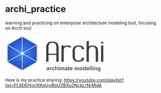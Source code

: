 # archi_practice
learning and practicing on enterprise architecture modeling tool, focusing on Archi tool

[![Archi Tool](img/archi_logo.png)](https://www.archimatetool.com/)

Here is my practice sharing: https://youtube.com/playlist?list=PL6DEHvciXKeUyiBoUZBXu2NcbLrNrMjdk

